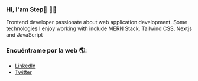 ### Hi, I'am Step👋 🧑‍💻
Frontend developer passionate about web application development. Some technologies I enjoy working with include MERN Stack, Tailwind CSS, Nextjs and JavaScript

### Encuéntrame por la web 🌎:
- [LinkedIn](https://www.linkedin.com/in/porfirio-robledo-abad)
- [Twitter](https://twitter.com/robledo_sp)
